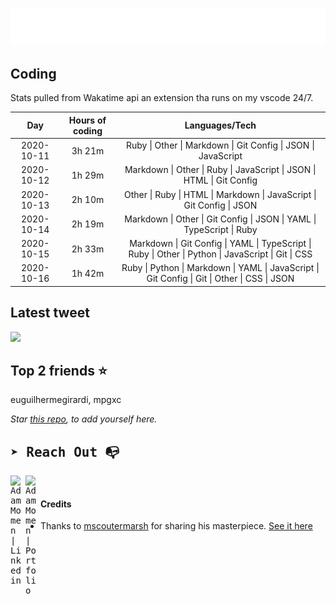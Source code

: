 
![test image size](/assets/welcome_message.gif)

## Coding
Stats pulled from Wakatime api an extension tha runs on my vscode 24/7.

|Day|Hours of coding|Languages/Tech|
|:-:|:-:|:-:|
|2020-10-11|3h 21m|Ruby &#124; Other &#124; Markdown &#124; Git Config &#124; JSON &#124; JavaScript|
|2020-10-12|1h 29m|Markdown &#124; Other &#124; Ruby &#124; JavaScript &#124; JSON &#124; HTML &#124; Git Config|
|2020-10-13|2h 10m|Other &#124; Ruby &#124; HTML &#124; Markdown &#124; JavaScript &#124; Git Config &#124; JSON|
|2020-10-14|2h 19m|Markdown &#124; Other &#124; Git Config &#124; JSON &#124; YAML &#124; TypeScript &#124; Ruby|
|2020-10-15|2h 33m|Markdown &#124; Git Config &#124; YAML &#124; TypeScript &#124; Ruby &#124; Other &#124; Python &#124; JavaScript &#124; Git &#124; CSS|
|2020-10-16|1h 42m|Ruby &#124; Python &#124; Markdown &#124; YAML &#124; JavaScript &#124; Git Config &#124; Git &#124; Other &#124; CSS &#124; JSON|

## Latest tweet
[<img src="https://hcti.io/v1/image/b12425a6-6156-4ecc-bd12-7bd133306dd4" width="400">](https://twitter.com/adammomen8/status/1316739109638090754)

## Top 2 friends ⭐️
euguilhermegirardi, mpgxc

*Star [this repo](https://github.com/AdamMomen/AdamMomen), to add yourself here.*


<samp>

## ➤ Reach Out :mailbox_with_no_mail:

>
  <a href="https://www.linkedin.com/in/adam-momen-99596275/">
     <img align="left" alt="Adam Momen | Linkedin" width="24px" src="./assets/Linkedin.svg" />
   </a>

   <a href="https://adammomen.com/">
     <img align="left" alt="Adam Momen | Portfolio" width="24px" src="./assets/web.svg" />
   </a>

</samp>

<br>

#### Credits
* Thanks to [mscoutermarsh](https://github.com/mscoutermarsh) for sharing his masterpiece. [See it here](https://github.com/mscoutermarsh/mscoutermarsh)